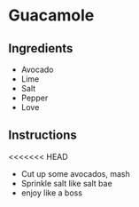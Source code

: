 # Guacamole
## Ingredients
* Avocado
* Lime
* Salt
* Pepper
* Love

## Instructions
<<<<<<< HEAD
* Cut up some avocados, mash
* Sprinkle salt like salt bae
* enjoy like a boss

